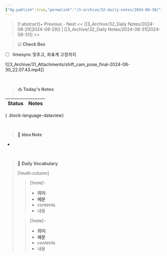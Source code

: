```yaml
---
{"dg-publish":true,"permalink":"/3-archive/32-daily-notes/2024-08-30/","tags":["DailyNote"],"noteIcon":"","created":"2024-08-30"}
---
```


>[! abstract]+ Previous - Next
><< [[3_Archive/32_Daily Notes/2024-08-29\|2024-08-29]] | [[3_Archive/32_Daily Notes/2024-08-31\|2024-08-31]] >>

> ☑ **Check Box**

- [ ] timesync 맞추고, 좌표계 고정까지

![[3_Archive/31_Attachments/shift_cam_pose_final-2024-08-30_22.07.43.mp4]]

<br>

> 📥 **Today's Notes**

| Status | Notes |
| ------ | ----- |

{ .block-language-dataview}

<br>

> 🧠 **Idea Note**

- 



<br>

> 📖 **Daily Vocabulary**

>[!multi-column]
>>[!note]- 
>>- **의미**: 
>>- **예문**
>>	- contents
>>	- 내용
>
>>[!note]- 
>>- **의미**: 
>>- **예문**
>>	- contents
>>	- 내용

<br/>

